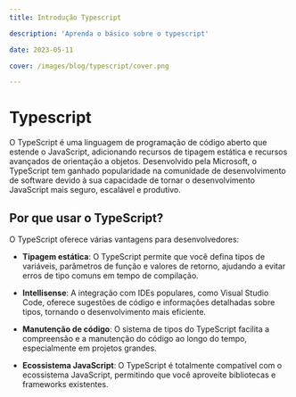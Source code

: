```yaml
---
title: Introdução Typescript

description: 'Aprenda o básico sobre o typescript'

date: 2023-05-11

cover: /images/blog/typescript/cover.png

---
```


# Typescript

O TypeScript é uma linguagem de programação de código aberto que estende o JavaScript, adicionando recursos de tipagem estática e recursos avançados de orientação a objetos. Desenvolvido pela Microsoft, o TypeScript tem ganhado popularidade na comunidade de desenvolvimento de software devido à sua capacidade de tornar o desenvolvimento JavaScript mais seguro, escalável e produtivo.

## Por que usar o TypeScript?

O TypeScript oferece várias vantagens para desenvolvedores:

- **Tipagem estática**: O TypeScript permite que você defina tipos de variáveis, parâmetros de função e valores de retorno, ajudando a evitar erros de tipo comuns em tempo de compilação.

- **Intellisense**: A integração com IDEs populares, como Visual Studio Code, oferece sugestões de código e informações detalhadas sobre tipos, tornando o desenvolvimento mais eficiente.

- **Manutenção de código**: O sistema de tipos do TypeScript facilita a compreensão e a manutenção do código ao longo do tempo, especialmente em projetos grandes.

- **Ecossistema JavaScript**: O TypeScript é totalmente compatível com o ecossistema JavaScript, permitindo que você aproveite bibliotecas e frameworks existentes.
